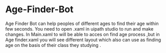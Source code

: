 # Age-Finder-Bot
Age Finder Bot can help peoples of different ages to find their age within few seconds.
You need to open .xaml in uipath studio to run and make changes.
In Main.xaml to will be able to acces on find age process ,but in Age finder.xaml you will see different layout which also can use as finding age on the basis of their class they studying .
